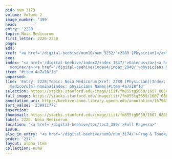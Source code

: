 ```yaml
---
pid: num_3173
volume: Volume 2
image_number: '399'
head:
entry: '2228'
topic: Noia Medicorum
first_letter: 2226-2250
page:
add:
xref: "<a href='/digital-beehive/num10/num_3252/'>2289 [Physician]</a>"
see:
index: "<a href='/digital-beehive/index2/index_1547/'>Galenus</a>|<a href='/digital-beehive/index3/index_2425/'>medicoru[m]
  nomina</a>|<a href='/digital-beehive/index4/index_2948/'>physicians Names</a>"
item: "#item-4a7a18f1d"
unparsed:
line: 'Entry: 2228|Topic: Noia Medicorum|Xref: 2289 [Physician]|Index: Galenus|Index:
  medicoru[m] nomina|Index: physicians Names|#item-4a7a18f1d'
selection: https://stacks.stanford.edu/image/iiif/fm855tg5659/1607_0866/369,1772,2795,505/full/0/default.jpg
full_image: https://stacks.stanford.edu/image/iiif/fm855tg5659/1607_0866/full/full/0/default.jpg
annotation_uri: http://beehive-anno.library.upenn.edu/annotation/1679676009244
sort_value: '239911772'
insertion:
thumbnail: https://stacks.stanford.edu/image/iiif/fm855tg5659/1607_0866/369,1772,600,180/250,/0/default.jpg
label: 2228. Noia Medicorum
location: "<a href='/digital-beehive/toc/toc2_389/'>Full Page</a>"
issue:
also_in_entry: "<a href='/digital-beehive/num9/num_3174/'>Frog & Toad</a>"
order: '237'
layout: alpha_item
collection: num9
---
```


